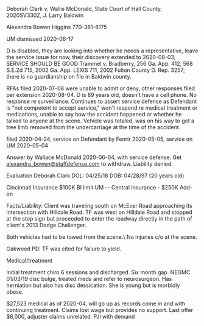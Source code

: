 Deborah Clark v. Wallis McDonald, State Court of Hall County, 2020SV330Z, J. Larry Baldwin

Alexandra Bowen Higgins 770-381-6175

UM dismissed 2020-06-17

D is disabled, they are looking into whether he needs a representative,
leave the service issue for now, their discovery extended to 2020-08-03;
SERVICE SHOULD BE GOOD Trammel v. Bradberry, 256 Ga. App. 412, 568
S.E.2d 715, 2002 Ga. App. LEXIS 711, 2002 Fulton County D. Rep. 3257;
there is no guardianship on file in Baldwin county.

RFAs filed 2020-07-08 were unable to admit or deny, other responses
filed per extension 2020-08-04. D is 89 years old, doesn't have a cell
phone. No response re surveillance. Continues to assert service defense
as Defendant is "not competent to accept service," won't respond re
medical treatment or medications, unable to say how the accident
happened or whether he talked to anyone at the scene. Vehicle was
totaled, was on his way to get a tree limb removed from the
undercarriage at the time of the accident.

filed 2020-04-24, service on Defendant by Fenrir 2020-05-05, service on
UM 2020-05-04

Answer by Wallace McDonald 2020-06-04, with service defense. Get
alexandra_bowen@staffdefense.com to withdraw. Liability denied.

Evaluation Deborah Clark DOL: 04/25/18 DOB: 04/28/97 (20 years old)

Cincinnati Insurance $100K BI limit UM -- Central Insurance - $250K
Add-on

Facts/Liability: Client was traveling south on McEver Road approaching
its intersection with Hilldale Road. TF was west on Hilldale Road and
stopped at the stop sign but proceeded to enter the roadway directly in
the path of client's 2013 Dodge Challenger.

Both vehicles had to be towed from the scene.\\
No injuries c/o at the scene.

Oakwood PD: TF was cited for failure to yield.

Medical/treatment

Initial treatment chiro 6 sessions and discharged. Six month gap. NEGMC
01/03/19 disc bulge, treated meds and refer to neurosurgeon. Has
herniation but also has disc dessication. She is young but is morbidly
obese.

$27,523 medical as of 2020-04, will go up as records come in and with
continuing treatment. Claims lost wage but provides no support. Last
offer $8,000, adjuster claims unrelated. PJI with demand
